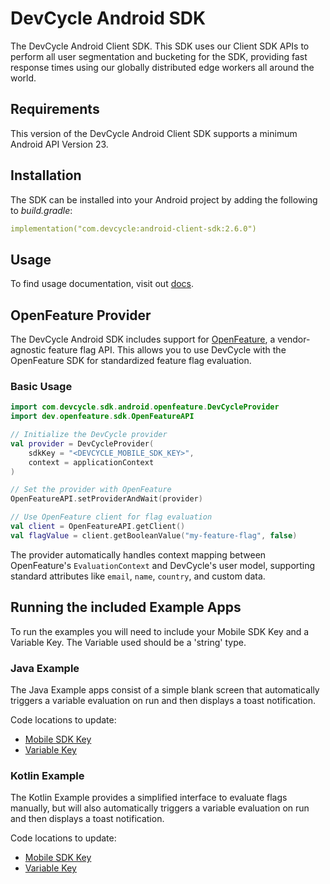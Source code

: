 # DevCycle Android SDK

The DevCycle Android Client SDK. This SDK uses our Client SDK APIs to perform all user segmentation
and bucketing for the SDK, providing fast response times using our globally distributed edge workers
all around the world.

## Requirements

This version of the DevCycle Android Client SDK supports a minimum Android API Version 23.

## Installation

The SDK can be installed into your Android project by adding the following to _build.gradle_:

```yaml
implementation("com.devcycle:android-client-sdk:2.6.0")
```

## Usage

To find usage documentation, visit out [docs](https://docs.devcycle.com/docs/sdk/client-side-sdks/android#usage).

## OpenFeature Provider

The DevCycle Android SDK includes support for [OpenFeature](https://openfeature.dev/), a vendor-agnostic feature flag API. This allows you to use DevCycle with the OpenFeature SDK for standardized feature flag evaluation.

### Basic Usage

```kotlin
import com.devcycle.sdk.android.openfeature.DevCycleProvider
import dev.openfeature.sdk.OpenFeatureAPI

// Initialize the DevCycle provider
val provider = DevCycleProvider(
    sdkKey = "<DEVCYCLE_MOBILE_SDK_KEY>",
    context = applicationContext
)

// Set the provider with OpenFeature
OpenFeatureAPI.setProviderAndWait(provider)

// Use OpenFeature client for flag evaluation
val client = OpenFeatureAPI.getClient()
val flagValue = client.getBooleanValue("my-feature-flag", false)
```

The provider automatically handles context mapping between OpenFeature's `EvaluationContext` and DevCycle's user model, supporting standard attributes like `email`, `name`, `country`, and custom data.

## Running the included Example Apps

To run the examples you will need to include your Mobile SDK Key and a Variable Key. The Variable
used should be a 'string' type.

### Java Example

The Java Example apps consist of a simple blank screen that automatically triggers a variable evaluation
on run and then displays a toast notification.

Code locations to update:

- [Mobile SDK Key](https://github.com/DevCycleHQ/android-client-sdk/blob/main/java-example/src/main/java/com/devcycle/javaexample/JavaApplication.java#L33)
- [Variable Key](https://github.com/DevCycleHQ/android-client-sdk/blob/main/java-example/src/main/java/com/devcycle/javaexample/JavaApplication.java#L38)

### Kotlin Example

The Kotlin Example provides a simplified interface to evaluate flags manually, but will also
automatically triggers a variable evaluation on run and then displays a toast notification.

Code locations to update:

- [Mobile SDK Key](https://github.com/DevCycleHQ/android-client-sdk/blob/main/kotlin-example/src/main/java/com/devcycle/example/KotlinApplication.kt#L27)
- [Variable Key](https://github.com/DevCycleHQ/android-client-sdk/blob/main/kotlin-example/src/main/java/com/devcycle/example/KotlinApplication.kt#L33)
